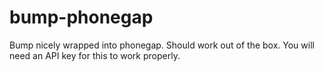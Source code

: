 bump-phonegap
=============

Bump nicely wrapped into phonegap.  Should work out of the box.  You will need an API key for this to work properly.